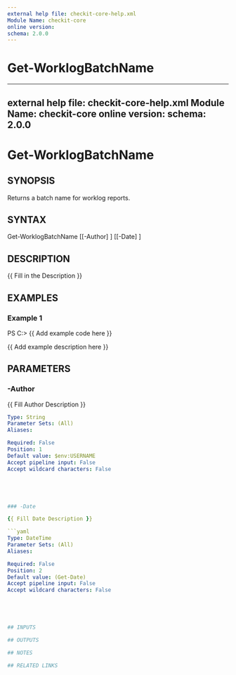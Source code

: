 ```yaml
---
external help file: checkit-core-help.xml
Module Name: checkit-core
online version:
schema: 2.0.0
---
```

# Get-WorklogBatchName

---
external help file: checkit-core-help.xml
Module Name: checkit-core
online version:
schema: 2.0.0
---

# Get-WorklogBatchName

## SYNOPSIS

Returns a batch name for worklog reports.

## SYNTAX





Get-WorklogBatchName [[-Author] <String>] [[-Date] <DateTime>]





## DESCRIPTION

{{ Fill in the Description }}

## EXAMPLES

### Example 1





PS C:\> {{ Add example code here }}





{{ Add example description here }}

## PARAMETERS

### -Author

{{ Fill Author Description }}

```yaml
Type: String
Parameter Sets: (All)
Aliases:

Required: False
Position: 1
Default value: $env:USERNAME
Accept pipeline input: False
Accept wildcard characters: False





### -Date

{{ Fill Date Description }}

```yaml
Type: DateTime
Parameter Sets: (All)
Aliases:

Required: False
Position: 2
Default value: (Get-Date)
Accept pipeline input: False
Accept wildcard characters: False





## INPUTS

## OUTPUTS

## NOTES

## RELATED LINKS



